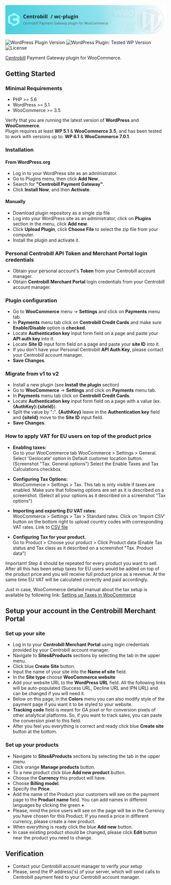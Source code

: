 ![wc centrobill logo](assets/images/github-logo.png?raw=true)

![WordPress Plugin Version](https://img.shields.io/wordpress/plugin/v/centrobill-payment-gateway?style_=flat-square)
![WordPress Plugin: Tested WP Version](https://img.shields.io/wordpress/plugin/tested/centrobill-payment-gateway?color=green&logo_=wordpress&style_=flat-square)
![License](https://img.shields.io/github/license/Centrobill/wc-centrobill?style_=flat-square&color=green)

[Centrobill](https://centrobill.com) Payment Gateway plugin for WooCommerce.

##  Getting Started

### Minimal Requirements
* PHP >= 5.6
* WordPress >= 5.1
* WooCommerce >= 3.5

Verify that you are running the latest version of **WordPress** and **WooCommerce**. \
Plugin requires at least **WP 5.1** & **WooCommerce 3.5**, and has been tested to work with versions up to: **WP 6.1** & **WooCommerce 7.0.1**.

### Installation

#### From WordPress.org
* Log in to your WordPress site as an administrator.
* Go to Plugins menu, then click **Add New**.
* Search for **"Centrobill Payment Gateway"**.
* Click **Install Now**, and then **Activate**.

#### Manually
* Download plugin repository as a single zip file
* Log into your WordPress site as an administrator, click on **Plugins** section in the menu, click **Add new**.
* Click **Upload Plugin**, click **Choose File** to select the zip file from your computer.
* Install the plugin and activate it.


### Personal Centrobill API Token and Merchant Portal login credentials
* Obtain your personal account's **Token** from your Centrobill account manager.
* Obtain **Centrobill Merchant Portal** login credentials from your Centrobill account manager.

### Plugin configuration
* Go to **WooCommerce** menu -> **Settings** and click on **Payments** menu tab.
* In **Payments** menu tab click on **Centrobill Credit Cards** and make sure **Enable/Disable** option is **checked**.
* Locate **Authentication key** input form field on a page and paste your **API auth key** into it.
* Locate **Site ID** input form field on a page and paste your **site ID** into it.
* If you don't have your Personal Centrobill **API Auth Key**, please contact your Centrobill account manager.
* **Save Changes**.

### Migrate from v1 to v2
* Install a new plugin (see **Install the plugin** section)
* Go to **WooCommerce** -> **Settings** and click on **Payments** menu tab.
* In **Payments** menu tab click on **Centrobill Credit Cards**.
* Locate **Authentication key** input form field on a page with a value (ex. **{AuthKey}:{siteId}**).
* Split the value by "**:**". **{AuthKey}** leave in the **Authentication key** field and **{siteId}** move to the **Site ID** input field.
* **Save Changes**.

### How to apply VAT for EU users on top of the product price
* **Enabling taxes:** \
Go to your WooCommerce tab WooCommerce > Settings > General.
Select 'Geolocate' option in Default customer location button. (Screenshot "Tax. General options")
Select the Enable Taxes and Tax Calculations checkbox.

* **Configuring Tax Options:** \
WooCommerce > Settings > Tax. This tab is only visible if taxes are enabled.
Make sure that following options are set as it is described on a screenshot.
(Select all your options as it described on a screenshot "Tax options")

* **Importing and exporting EU VAT rates:** \
WooCommerce > Settings > Tax > Standard rates.
Click on 'Import CSV' button on the bottom right to upload country codes with corresponding VAT rates.
Link to [CSV file](https://raw.githubusercontent.com/Centrobill/wc-centrobill/master/vat_rates.csv)

* **Configuring Tax for your product.** \
Go to Product > Choose your product > Click Product data
(Enable Tax status and Tax class as it described on a screenshot "Tax. Product data")

Important! Step 4 should be repeated for every product you want to sell.
After all this has been setup taxes for EU users would be added on top of the product price and you will receive full product price as a revenue.
At the same time EU VAT will be calculated correctly and paid accordingly.

Just in case, WooCommerce detailed manual about the tax setup is available by following link: [Setting up Taxes in WooCommerce](https://docs.woocommerce.com/document/setting-up-taxes-in-woocommerce)


## Setup your account in the Centrobill Merchant Portal

### Set up your site
* Log in to your **Centrobill Merchant Portal** using login credentials provided by your Centrobill account manager.
* Navigate to **Sites&Products** sections by selecting the tab in the upper menu.
* Click blue **Create Site** button.
* Input the name of your site into the **Name of site** field.
* In the **Site type** choose **WooCommerce website**
* Add your website URL to the **WordPress URL** field. All the following links will be auto-populated (Success URL, Decline URL and IPN URL) and can be changed if you will need it.
* Below on this page, in the **Colors** menu you can also modify style of the payment page if you want it to be styled to your website.
* **Tracking code** field is meant for GA pixel or for conversion pixels of other analytical platforms. So, if you want to track sales, you can paste the conversion pixel to this field.
* After you feel you everything is correct and ready click blue **Create site** button at the bottom.

### Set up your products
* Navigate to **Sites&Products** sections by selecting the tab in the upper menu.
* Click orange **Manage products** button.
* To a new product click blue **Add new product** button.
* Choose the **Currency** this product will have.
* Choose **Billing model**.
* Specify the **Price**.
* Add the name of the Product your customers will see on the payment page to the **Product name** field. You can add names in different languages by clicking the green **+**.
* Please, mind the price users will see on the page will be in the Currency you have chosen for this Product. If you need a price in different currency, please create a new product.
* When everything is ready click the blue **Add new** button.
* In case existing product should be changed, please click **Edit** button near the product you need to change.

## Verification 
* Contact your Centrobill account manager to verify your setup
* Please, send the IP address('s) of your server, which will send calls to Centrobill payment feed to your Centrobill account manager.
